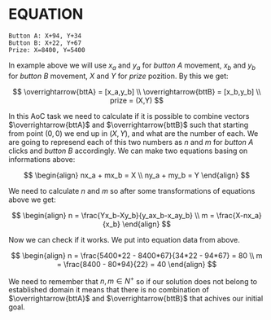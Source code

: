# EQUATION

```
Button A: X+94, Y+34
Button B: X+22, Y+67
Prize: X=8400, Y=5400
```

In example above we will use $x_a$ and $y_a$ for $button$ $A$ movement, $x_b$ and $y_b$ for $button$ $B$ movement, $X$ and $Y$ for $prize$ pozition. By this we get:

$$
    \overrightarrow{bttA} = [x_a,y_b] \\
    \overrightarrow{bttB} = [x_b,y_b] \\
    prize = (X,Y)
$$

In this AoC task we need to calculate if it is possible to combine vectors $\overrightarrow{bttA}$ and $\overrightarrow{bttB}$ such that starting from point $(0,0)$ we end up in $(X,Y)$, and what are the number of each. We are going to represend each of this two numbers as $n$ and $m$ for $button$ $A$ clicks and $button$ $B$ accordingly. We can make two equations basing on informations above:

$$
    \begin{align}
    nx_a + mx_b = X  \\
    ny_a + my_b = Y 
    \end{align}
$$

We need to calculate $n$ and $m$ so after some transformations of equations above we get:

$$
    \begin{align}
    n = \frac{Yx_b-Xy_b}{y_ax_b-x_ay_b} \\
    m = \frac{X-nx_a}{x_b}
    \end{align}
$$

Now we can check if it works. We put into equation data from above.

$$
    \begin{align}
    n = \frac{5400*22 - 8400*67}{34*22 - 94*67} = 80 \\
    m = \frac{8400 - 80*94}{22} = 40
    \end{align}
$$

We need to remember that $n,m \in N^+$ so if our solution does not belong to established domain it means that there is no combination of $\overrightarrow{bttA}$ and $\overrightarrow{bttB}$ that achives our initial goal.

